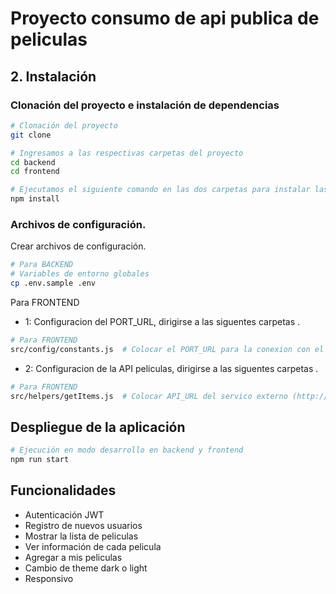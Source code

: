 # Proyecto consumo de api publica de peliculas

## 2. Instalación

### Clonación del proyecto e instalación de dependencias

```bash
# Clonación del proyecto
git clone 

# Ingresamos a las respectivas carpetas del proyecto
cd backend
cd frontend

# Ejecutamos el siguiente comando en las dos carpetas para instalar las dependencias
npm install
```

### Archivos de configuración.


Crear archivos de configuración.

```bash
# Para BACKEND
# Variables de entorno globales
cp .env.sample .env

```

Para FRONTEND

- 1: Configuracion del PORT_URL, dirigirse a las siguentes carpetas .

```bash
# Para FRONTEND
src/config/constants.js  # Colocar el PORT_URL para la conexion con el backend.

```


- 2: Configuracion de la API peliculas, dirigirse a las siguentes carpetas .

```bash
# Para FRONTEND
src/helpers/getItems.js  # Colocar API_URL del servico externo (http://www.omdbapi.com)

```

## Despliegue de la aplicación

```bash
# Ejecución en modo desarrollo en backend y frontend
npm run start
```

## Funcionalidades

- Autenticación JWT
- Registro de nuevos usuarios
- Mostrar la lista de peliculas
- Ver información de cada pelicula
- Agregar a mis peliculas
- Cambio de theme dark o light 
- Responsivo
